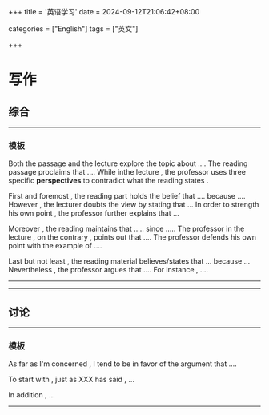 +++
title = '英语学习'
date = 2024-09-12T21:06:42+08:00

categories = ["English"] 
tags = ["英文"]

+++









# 写作

## 综合

---


### 模板
Both the passage and the lecture explore the topic about  ....  The reading passage proclaims that .... While inthe lecture , the professor uses three specific **perspectives** to contradict what the reading states .          

First and foremost , the reading part holds the belief that .... because .... However , the lecturer doubts the view by stating that ... In order to strength his own point , the professor further explains that ...              

Moreover , the reading maintains that ..... since ..... The professor in the lecture , on the contrary , points out that .... The professor defends his own point with the example of ....         

Last  but not least , the reading material believes/states that ... because ... Nevertheless , the professor argues that .... For instance , ....     

---


















---



## 讨论

---

### 模板

As far as I'm concerned , I tend to be in favor of the argument that ....      

To start with , just as XXX has said , ...     

In addition , ...     

---














